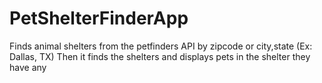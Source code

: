 # PetShelterFinderApp
Finds animal shelters from the petfinders API by zipcode or city,state (Ex: Dallas, TX)
Then it finds the shelters and displays pets in the shelter they have any
